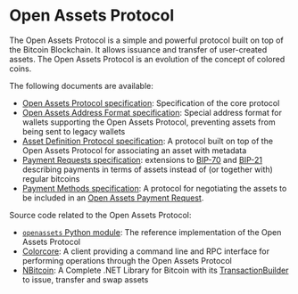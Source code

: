 # Open Assets Protocol

The Open Assets Protocol is a simple and powerful protocol built on top of the Bitcoin Blockchain. It allows issuance and transfer of user-created assets. The Open Assets Protocol is an evolution of the concept of colored coins.

The following documents are available:

* [Open Assets Protocol specification](specification.mediawiki): Specification of the core protocol
* [Open Assets Address Format specification](address-format.mediawiki): Special address format for wallets supporting the Open Assets Protocol, preventing assets from being sent to legacy wallets
* [Asset Definition Protocol specification](asset-definition-protocol.mediawiki): A protocol built on top of the Open Assets Protocol for associating an asset with metadata
* [Payment Requests specification](payment-requests.mediawiki): extensions to [BIP-70](https://github.com/bitcoin/bips/blob/master/bip-0070.mediawiki) and [BIP-21](https://github.com/bitcoin/bips/blob/master/bip-0021.mediawiki) describing payments in terms of assets instead of (or together with) regular bitcoins
* [Payment Methods specification](payment-methods.mediawiki): A protocol for negotiating the assets to be included in an [Open Assets Payment Request](payment-requests.mediawiki).

Source code related to the Open Assets Protocol:

* [`openassets` Python module](https://github.com/OpenAssets/openassets): The reference implementation of the Open Assets Protocol
* [Colorcore](https://github.com/OpenAssets/colorcore): A client providing a command line and RPC interface for performing operations through the Open Assets Protocol
* [NBitcoin](https://github.com/NicolasDorier/NBitcoin): A Complete .NET Library for Bitcoin with its [TransactionBuilder](http://www.codeproject.com/Articles/835098/NBitcoin-Build-Them-All) to issue, transfer and swap assets
